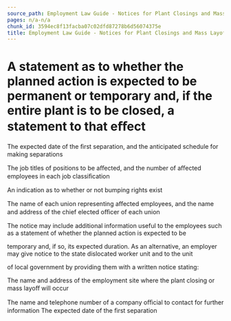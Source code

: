 ```yaml
---
source_path: Employment Law Guide - Notices for Plant Closings and Mass Layoffs.md
pages: n/a-n/a
chunk_id: 3594ec8f13facba07c02dfd87278b6d56074375e
title: Employment Law Guide - Notices for Plant Closings and Mass Layoffs
---
```

# A statement as to whether the planned action is expected to be permanent or temporary and, if the entire plant is to be closed, a statement to that eﬀect

The expected date of the ﬁrst separation, and the anticipated schedule for making separations

The job titles of positions to be aﬀected, and the number of aﬀected employees in each job classiﬁcation

An indication as to whether or not bumping rights exist

The name of each union representing aﬀected employees, and the name and address of the chief elected oﬃcer of each union

The notice may include additional information useful to the employees such as a statement of whether the planned action is expected to be

temporary and, if so, its expected duration. As an alternative, an employer may give notice to the state dislocated worker unit and to the unit

of local government by providing them with a written notice stating:

The name and address of the employment site where the plant closing or mass layoﬀ will occur

The name and telephone number of a company oﬃcial to contact for further information The expected date of the ﬁrst separation
